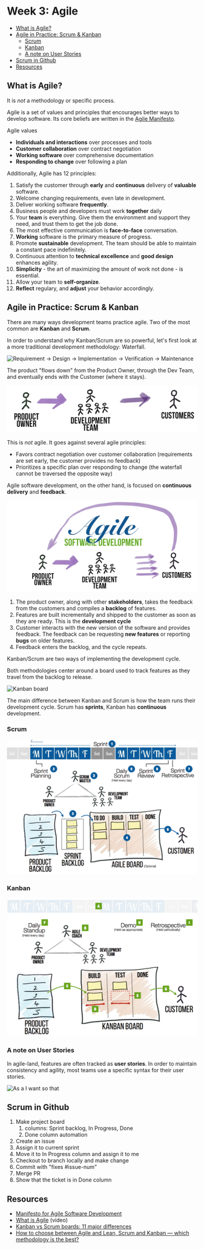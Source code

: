 # Week 3: Agile

* [What is Agile?](#what-is-agile)
* [Agile in Practice: Scrum & Kanban](#agile-in-practice-scrum--kanban)
  * [Scrum](#scrum)
  * [Kanban](#kanban)
  * [A note on User Stories](#a-note-on-user-stories)
* [Scrum in Github](#scrum-in-github)
* [Resources](#resources)

## What is Agile?

It is _not_ a methodology or specific process.

Agile is a set of values and principles that encourages better ways to develop software. Its core beliefs are written in the [Agile Manifesto](https://agilemanifesto.org/). 

Agile values
* __Individuals and interactions__ over processes and tools
* __Customer collaboration__ over contract negotiation
* __Working software__ over comprehensive documentation
* __Responding to change__ over following a plan

Additionally, Agile has 12 principles:

1. Satisfy the customer through __early__ and __continuous__ delivery of __valuable__ software.
2. Welcome changing requirements, even late in development.
3. Deliver working software __frequently__.
4. Business people and developers must work __together__ daily
5. Your __team__ is everything. Give them the environment and support they need, and trust them to get the job done.
6. The most effective communication is __face-to-face__ conversation.
7. __Working__ software is the primary measure of progress.
8. Promote __sustainable__ development. The team should be able to maintain a constant pace indefinitely.
9. Continuous attention to __technical excellence__ and __good design__ enhances agility.
10. __Simplicity__ - the art of maximizing the amount of work not done - is essential.
11. Allow your team to __self-organize__.
12. __Reflect__ regulary, and __adjust__ your behavior accordingly.

## Agile in Practice: Scrum & Kanban

There are many ways development teams practice agile. Two of the most common are __Kanban__ and __Scrum__.

In order to understand why Kanban/Scrum are so powerful, let's first look at a more traditional development methodology: Waterfall. 

![Requirement -> Design -> Implementation -> Verification -> Maintenance](https://www.asahitechnologies.com/blog/wp-content/uploads/2016/02/Waterfall.jpg)

The product "flows down" from the Product Owner, through the Dev Team, and eventually ends with the Customer (where it stays).

![PO -> Dev team -> Customer](software-development.png)

This is _not_ agile. It goes against several agile principles:
* Favors contract negotiation over customer collaboration (requirements are set early, the customer provides no feedback)
* Prioritizes a specific plan over responding to change (the waterfall cannot be traversed the opposite way)

Agile software development, on the other hand, is focused on __continuous delivery__ and __feedback__.

![Agile software development](agile-software-dev.png)

1. The product owner, along with other __stakeholders__, takes the feedback from the customers and compiles a __backlog__ of features. 
2. Features are built incrementally and shipped to the customer as soon as they are ready. This is the __development cycle__ 
3. Customer interacts with the new version of the software and provides feedback. The feedback can be requesting __new features__ or reporting __bugs__ on older features. 
4. Feedback enters the backlog, and the cycle repeats.

Kanban/Scrum are two ways of implementing the development cycle.

Both methodologies center around a board used to track features as they travel from the backlog to release.

![Kanban board](https://d30s2hykpf82zu.cloudfront.net/wp-content/uploads/2018/11/Kanban-Development-Board.png)

The main difference between Kanban and Scrum is how the team runs their development cycle. Scrum has __sprints__, Kanban has __continuous__ development.

### Scrum
![](scrum.png)

### Kanban
![](kanban.png)

### A note on User Stories
In agile-land, features are often tracked as __user stories__. 
In order to maintain consistency and agility, most teams use a specific syntax for their user stories.

![As a <user role> I want <goal> so that <benefit>](https://www.scrumwithstyle.com/wp-content/uploads/2018/02/User-Story-Card.png)

## Scrum in Github

1. Make project board
   1. columns: Sprint backlog, In Progress, Done
   2. Done column automation
2. Create an issue
3. Assign it to current sprint
4. Move it to In Progress column and assign it to me
5. Checkout to branch locally and make change
6. Commit with "fixes #issue-num"
7. Merge PR
8. Show that the ticket is in Done column

## Resources
* [Manifesto for Agile Software Development](https://agilemanifesto.org/)
* [What is Agile](https://www.youtube.com/watch?v=Z9QbYZh1YXY) (video)
* [Kanban vs Scrum boards: 11 major differences](https://realtimeboard.com/blog/scrum-kanban-boards-differences/)
* [How to choose between Agile and Lean, Scrum and Kanban — which methodology is the best?](https://realtimeboard.com/blog/choose-between-agile-lean-scrum-kanban/)